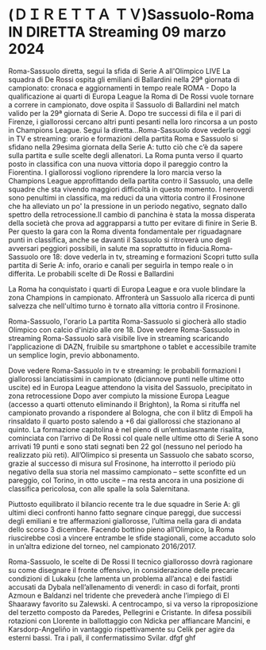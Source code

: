 <h1>(ＤＩＲＥＴＴＡ ＴＶ)Sassuolo-Roma IN DIRETTA Streaming 09 marzo 2024</h1>
Roma-Sassuolo diretta, segui la sfida di Serie A all'Olimpico LIVE
La squadra di De Rossi ospita gli emiliani di Ballardini nella 29ª giornata di campionato: cronaca e aggiornamenti in tempo reale
ROMA - Dopo la qualificazione ai quarti di Europa League la Roma di De Rossi vuole tornare a correre in campionato, dove ospita il Sassuolo di Ballardini nel match valido per la 29ª giornata di Serie A. Dopo tre successi di fila e il pari di Firenze, i giallorossi cercano altri punti pesanti nella loro rincorsa a un posto in Champions League. Segui la diretta...Roma-Sassuolo dove vederla oggi in TV e streaming: orario e formazioni della partita
Roma e Sassuolo si sfidano nella 29esima giornata della Serie A: tutto ciò che c’è da sapere sulla partita e sulle scelte degli allenatori.
La Roma punta verso il quarto posto in classifica con una nuova vittoria dopo il pareggio contro la Fiorentina. I giallorossi vogliono riprendere la loro marcia verso la Champions League approfittando della partita contro il Sassuolo, una delle squadre che sta vivendo maggiori difficoltà in questo momento. I neroverdi sono penultimi in classifica, ma reduci da una vittoria contro il Frosinone che ha alleviato un po' la pressione in un periodo negativo, segnato dallo spettro della retrocessione.Il cambio di panchina è stata la mossa disperata della società che prova ad aggrapparsi a tutto per evitare di finire in Serie B. Per questo la gara con la Roma diventa fondamentale per riguadagnare punti in classifica, anche se davanti il Sassuolo si ritroverà uno degli avversari peggiori possibili, in salute ma soprattutto in fiducia.Roma-Sassuolo ore 18: dove vederla in tv, streaming e formazioni
Scopri tutto sulla partita di Serie A: info, orario e canali per seguirla in tempo reale o in differita. Le probabili scelte di De Rossi e Ballardini

La Roma ha conquistato i quarti di Europa League e ora vuole blindare la zona Champions in campionato. Affronterà un Sassuolo alla ricerca di punti salvezza che nell'ultimo turno è tornato alla vittoria contro il Frosinone. 

Roma-Sassuolo, l'orario
La partita Roma-Sassuolo si giocherà allo stadio Olimpico con calcio d'inizio alle ore 18. 
Dove vedere Roma-Sassuolo in streaming
Roma-Sassuolo sarà visibile live in streaming scaricando l'applicazione di DAZN, fruibile su smartphone o tablet e accessibile tramite un semplice login, previo abbonamento.

Dove vedere Roma-Sassuolo in tv e streaming: le probabili formazioni
I giallorossi lanciatissimi in campionato (diciannove punti nelle ultime otto uscite) ed in Europa League attendono la visita del Sassuolo, precipitato in zona retrocessione
Dopo aver compiuto la missione Europa League (accesso a quarti ottenuto eliminando il Brighton), la Roma si rituffa nel campionato provando a rispondere al Bologna, che con il blitz di Empoli ha rinsaldato il quarto posto salendo a +6 dai giallorossi che stazionano al quinto. La formazione capitolina è nel pieno di un’entusiasmante risalita, cominciata con l’arrivo di De Rossi col quale nelle ultime otto di Serie A sono arrivati 19 punti e sono stati segnati ben 22 gol (nessuno nel periodo ha realizzato più reti). All’Olimpico si presenta un Sassuolo che sabato scorso, grazie al successo di misura sul Frosinone, ha interrotto il periodo più negativo della sua storia nel massimo campionato – sette sconfitte ed un pareggio, col Torino, in otto uscite – ma resta ancora in una posizione di classifica pericolosa, con alle spalle la sola Salernitana.

Piuttosto equilibrato il bilancio recente tra le due squadre in Serie A: gli ultimi dieci confronti hanno fatto segnare cinque pareggi, due successi degli emiliani e tre affermazioni giallorosse, l’ultima nella gara di andata dello scorso 3 dicembre. Facendo bottino pieno all’Olimpico, la Roma riuscirebbe così a vincere entrambe le sfide stagionali, come accaduto solo in un’altra edizione del torneo, nel campionato 2016/2017.

Roma-Sassuolo, le scelte di De Rossi
Il tecnico giallorosso dovrà ragionare su come disegnare il fronte offensivo, in considerazione delle precarie condizioni di Lukaku (che lamenta un problema all’anca) e dei fastidi accusati da Dybala nell’allenamento di venerdì: in caso di forfait, pronti Azmoun e Baldanzi nel tridente che prevederà anche l’impiego di El Shaarawy favorito su Zalewski. A centrocampo, si va verso la riproposizione del terzetto composto da Paredes, Pellegrini e Cristante. In difesa possibili rotazioni con Llorente in ballottaggio con Ndicka per affiancare Mancini, e Karsdorp-Angeliño in vantaggio rispettivamente su Celik per agire da esterni bassi. Tra i pali, il confermatissimo Svilar.   dfgf ghf
